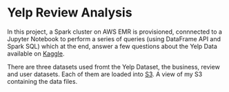 # Yelp Review Analysis
In this project, a Spark cluster on AWS EMR is provisioned, connnected to a Jupyter Notebook to perform a series of queries (using DataFrame API and Spark SQL) which at the end, answer a few questions about the Yelp Data available on [Kaggle](https://www.kaggle.com/yelp-dataset/yelp-dataset#yelp_academic_dataset_user.json).

There are three datasets used fromt the Yelp Dataset, the business, review and user datasets. Each of them are loaded into [S3](https://s3.console.aws.amazon.com/s3/buckets/bucket2myh/?region=us-east-2&tab=overview). A view of my S3 containing the data files.
